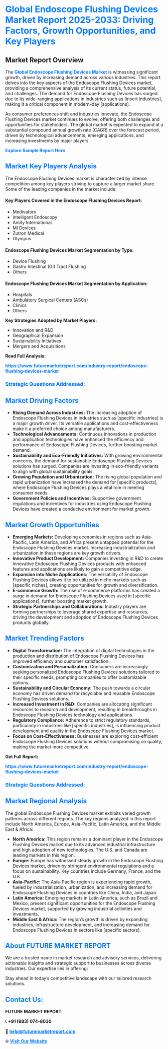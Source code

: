 <h1 style="color: #007BFF;">Global Endoscope Flushing Devices Market Report 2025-2033: Driving Factors, Growth Opportunities, and Key Players</h1>

<section id="overview">
<h2>Market Report Overview</h2>
<p>The <a href="https://www.futuremarketreport.com/industry-report/endoscope-flushing-devices-market" style="color: #007BFF; text-decoration: none;"><strong>Global Endoscope Flushing Devices Market</strong></a> is witnessing significant growth, driven by increasing demand across various industries. This report delves into the key aspects of the Endoscope Flushing Devices market, providing a comprehensive analysis of its current status, future potential, and challenges. The demand for Endoscope Flushing Devices has surged due to its wide-ranging applications in industries such as [insert industries], making it a critical component in modern-day [applications].</p>
<p>As consumer preferences shift and industries innovate, the Endoscope Flushing Devices market continues to evolve, offering both challenges and opportunities for stakeholders. The global market is expected to expand at a substantial compound annual growth rate (CAGR) over the forecast period, driven by technological advancements, emerging applications, and increasing investments by major players.</p>
</section>

<section id="overview">
<p><a href="https://www.futuremarketreport.com/request-sample/reportId=61618" style="color: #007BFF; text-decoration: none;"><strong>Explore Sample Report Here</strong></a></p>
</section>

<section id="key-players">
<h2 style="color: #007BFF;">Market Key Players Analysis</h2>
<p>The Endoscope Flushing Devices market is characterized by intense competition among key players striving to capture a larger market share. Some of the leading companies in the market include:</p>
<h4>Key Players Covered in the Endoscope Flushing Devices Report:</h4>
<ul><li>Medivators</li><li>Intelligent Endoscopy</li><li>Amity International</li><li>MI Devices</li><li>Zutron Medical</li><li>Olympus</li></ul>
<h4>Endoscope Flushing Devices Market Segmentation by Type:</h4>
<ul><li>Device Flushing</li><li>Gastro Intestinal (GI) Tract Flushing</li><li>Others</li></ul>

<h4>Endoscope Flushing Devices Market Segmentation by Application:</h4>
<ul><li>Hospitals</li><li>Ambulatory Surgical Centers (ASCs)</li><li>Clinics</li><li>Others</li></ul>
<p><strong>Key Strategies Adopted by Market Players:</strong></p>
<ul>
<li>Innovation and R&D</li>
<li>Geographical Expansion</li>
<li>Sustainability Initiatives</li>
<li>Mergers and Acquisitions</li>
</ul>
</section>

<section>
<p><strong>Read Full Analysis: </strong></p><a href="https://www.futuremarketreport.com/industry-report/endoscope-flushing-devices-market" style="color: #007BFF; text-decoration: none;"><strong>https://www.futuremarketreport.com/industry-report/endoscope-flushing-devices-market</strong></a>
<h3 style="color: #007BFF;">Strategic Questions Addressed:</h3>
</section>

<section id="driving-factors">
<h2 style="color: #007BFF;">Market Driving Factors</h2>
<ul>
<li><strong>Rising Demand Across Industries:</strong> The increasing adoption of Endoscope Flushing Devices in industries such as [specific industries] is a major growth driver. Its versatile applications and cost-effectiveness make it a preferred choice among manufacturers.</li>
<li><strong>Technological Advancements:</strong> Continuous innovations in production and application technologies have enhanced the efficiency and performance of Endoscope Flushing Devices, further boosting market demand.</li>
<li><strong>Sustainability and Eco-Friendly Initiatives:</strong> With growing environmental concerns, the demand for sustainable Endoscope Flushing Devices solutions has surged. Companies are investing in eco-friendly variants to align with global sustainability goals.</li>
<li><strong>Growing Population and Urbanization:</strong> The rising global population and rapid urbanization have increased the demand for [specific products], where Endoscope Flushing Devices plays a vital role in meeting consumer needs.</li>
<li><strong>Government Policies and Incentives:</strong> Supportive government regulations and incentives for industries using Endoscope Flushing Devices have created a conducive environment for market growth.</li>
</ul>
</section>

<section id="growth-opportunities">
<h2 style="color: #007BFF;">Market Growth Opportunities</h2>
<ul>
<li><strong>Emerging Markets:</strong> Developing economies in regions such as Asia-Pacific, Latin America, and Africa present untapped potential for the Endoscope Flushing Devices market. Increasing industrialization and urbanization in these regions are key growth drivers.</li>
<li><strong>Innovative Product Development:</strong> Companies investing in R&D to create innovative Endoscope Flushing Devices products with enhanced features and applications are likely to gain a competitive edge.</li>
<li><strong>Expansion into Niche Applications:</strong> The versatility of Endoscope Flushing Devices allows it to be utilized in niche markets such as [specific niches], creating opportunities for growth and diversification.</li>
<li><strong>E-commerce Growth:</strong> The rise of e-commerce platforms has created a surge in demand for Endoscope Flushing Devices used in [specific applications], further boosting market growth.</li>
<li><strong>Strategic Partnerships and Collaborations:</strong> Industry players are forming partnerships to leverage shared expertise and resources, driving the development and adoption of Endoscope Flushing Devices products globally.</li>
</ul>
</section>

<section id="trending-factors">
<h2 style="color: #007BFF;">Market Trending Factors</h2>
<ul>
<li><strong>Digital Transformation:</strong> The integration of digital technologies in the production and distribution of Endoscope Flushing Devices has improved efficiency and customer satisfaction.</li>
<li><strong>Customization and Personalization:</strong> Consumers are increasingly seeking personalized Endoscope Flushing Devices solutions tailored to their specific needs, prompting companies to offer customizable options.</li>
<li><strong>Sustainability and Circular Economy:</strong> The push towards a circular economy has driven demand for recyclable and reusable Endoscope Flushing Devices solutions.</li>
<li><strong>Increased Investment in R&D:</strong> Companies are allocating significant resources to research and development, resulting in breakthroughs in Endoscope Flushing Devices technology and applications.</li>
<li><strong>Regulatory Compliance:</strong> Adherence to strict regulatory standards, particularly in industries like [specific industries], is influencing product development and quality in the Endoscope Flushing Devices market.</li>
<li><strong>Focus on Cost-Effectiveness:</strong> Businesses are exploring cost-efficient Endoscope Flushing Devices solutions without compromising on quality, making the market more competitive.</li>
</ul>
</section>

<section>
<p><strong>Get Full Report: </strong></p><a href="https://www.futuremarketreport.com/industry-report/endoscope-flushing-devices-market" style="color: #007BFF; text-decoration: none;"><strong>https://www.futuremarketreport.com/industry-report/endoscope-flushing-devices-market</strong></a>
<h3 style="color: #007BFF;">Strategic Questions Addressed:</h3>
</section>


<section id="regional-analysis">
<h2 style="color: #007BFF;">Market Regional Analysis</h2>
<p>The global Endoscope Flushing Devices market exhibits varied growth patterns across different regions. The key regions analyzed in this report include North America, Europe, Asia-Pacific, Latin America, and the Middle East & Africa:</p>
<ul>
<li><strong>North America:</strong> This region remains a dominant player in the Endoscope Flushing Devices market due to its advanced industrial infrastructure and high adoption of new technologies. The U.S. and Canada are leading markets in this region.</li>
<li><strong>Europe:</strong> Europe has witnessed steady growth in the Endoscope Flushing Devices market, driven by stringent environmental regulations and a focus on sustainability. Key countries include Germany, France, and the U.K.</li>
<li><strong>Asia-Pacific:</strong> The Asia-Pacific region is experiencing rapid growth, fueled by industrialization, urbanization, and increasing demand for Endoscope Flushing Devices in countries like China, India, and Japan.</li>
<li><strong>Latin America:</strong> Emerging markets in Latin America, such as Brazil and Mexico, present significant opportunities for the Endoscope Flushing Devices market, supported by growing industrial activities and investments.</li>
<li><strong>Middle East & Africa:</strong> The region’s growth is driven by expanding industries, infrastructure development, and increasing demand for Endoscope Flushing Devices in sectors like [specific sectors].</li>
</ul>
</section>

<footer>
<h2 style="color: #007BFF;">About FUTURE MARKET REPORT</h2>
<p>We are a trusted name in market research and advisory services, delivering actionable insights and strategic support to businesses across diverse industries. Our expertise lies in offering:</p>

<p>Stay ahead in today’s competitive landscape with our tailored research solutions.</p>

<h2 style="color: #007BFF;">Contact Us:</h2>
<p><strong>FUTURE MARKET REPORT</strong></p>
<p>📞 <strong>+91 (883) 074-8030</strong></p>
<p>📧 <strong><a href="mailto:help@futuremarketreport.com" style="color: #007BFF;">help@futuremarketreport.com</a></strong></p>
<p>🌐 <strong><a href="https://www.futuremarketreport.com/" style="color: #007BFF;">Visit Our Website</a></strong></p>
</footer>